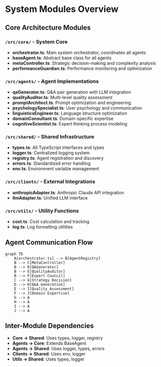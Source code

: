 # System Modules Overview

## Core Architecture Modules

### `/src/core/` - System Core
- **orchestrator.ts**: Main system orchestrator, coordinates all agents
- **baseAgent.ts**: Abstract base class for all agents
- **metaController.ts**: Strategic decision-making and complexity analysis
- **performanceGuardian.ts**: Performance monitoring and optimization

### `/src/agents/` - Agent Implementations
- **qaGenerator.ts**: Q&A pair generation with LLM integration
- **qualityAuditor.ts**: Multi-level quality assessment
- **promptArchitect.ts**: Prompt optimization and engineering
- **psychologySpecialist.ts**: User psychology and communication
- **linguisticsEngineer.ts**: Language structure optimization
- **domainConsultant.ts**: Domain-specific expertise
- **cognitiveScientist.ts**: Expert thinking process modeling

### `/src/shared/` - Shared Infrastructure
- **types.ts**: All TypeScript interfaces and types
- **logger.ts**: Centralized logging system
- **registry.ts**: Agent registration and discovery
- **errors.ts**: Standardized error handling
- **env.ts**: Environment variable management

### `/src/clients/` - External Integrations
- **anthropicAdapter.ts**: Anthropic Claude API integration
- **llmAdapter.ts**: Unified LLM interface

### `/src/utils/` - Utility Functions
- **cost.ts**: Cost calculation and tracking
- **log.ts**: Log formatting utilities

## Agent Communication Flow

```mermaid
graph TD
    A[orchestrator.ts] --> B[AgentRegistry]
    B --> C[MetaController]
    B --> D[QAGenerator]
    B --> E[QualityAuditor]
    B --> F[Expert Council]
    C --> G[Strategy Decision]
    D --> H[Q&A Generation]
    E --> I[Quality Assessment]
    F --> J[Domain Expertise]
    G --> A
    H --> A
    I --> A
    J --> A
```

## Inter-Module Dependencies

- **Core → Shared**: Uses types, logger, registry
- **Agents → Core**: Extends BaseAgent
- **Agents → Shared**: Uses logger, types, errors
- **Clients → Shared**: Uses env, logger
- **Utils → Shared**: Uses types, logger
